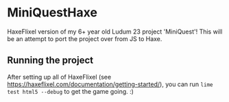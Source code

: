 # MiniQuestHaxe
HaxeFlixel version of my 6+ year old Ludum 23 project 'MiniQuest'! This will be an attempt to port the project over from JS to Haxe.
## Running the project
After setting up all of HaxeFlixel (see https://haxeflixel.com/documentation/getting-started/), you can run `lime test html5 --debug` to get the game going. :)